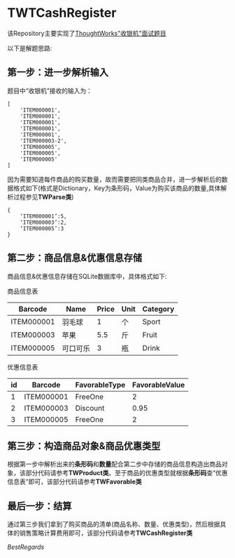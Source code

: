 # TWTCashRegister
该Repository主要实现了[ThoughtWorks"收银机"面试题目](https://jinshuju.net/f/n0ddSe)

以下是解题思路:

## 第一步：进一步解析输入
题目中“收银机”接收的输入为：

    [
        'ITEM000001',
        'ITEM000001',
        'ITEM000001',
        'ITEM000001',
        'ITEM000001',
        'ITEM000003-2',
        'ITEM000005',
        'ITEM000005',
        'ITEM000005'
    ]
因为需要知道每件商品的购买数量，故而需要把同类商品合并，进一步解析后的数据格式如下(格式是Dictionary，Key为条形码，Value为购买该商品的数量,具体解析过程参见**TWParse类**)

    {
    	‘ITEM000001’:5,
    	‘ITEM000003’:2,
    	‘ITEM000005’:3
    }
## 第二步：商品信息&优惠信息存储
商品信息&优惠信息存储在SQLite数据库中，具体格式如下:

商品信息表

|Barcode   |Name|Price|Unit|Category|
|----------|-----|----|----|--------|
|ITEM000001|羽毛球|1   |个   |Sport  |
|ITEM000003|苹果  |5.5 |斤   |Fruit  |
|ITEM000005|可口可乐| 3  |瓶  |Drink  |

优惠信息表

|id|Barcode  |FavorableType|FavorableValue|
|--|----------|-------------|--------------|
|1 |ITEM000001|FreeOne      |2             |
|2 |ITEM000003|Discount     |0.95          |
|3 |ITEM000005|FreeOne      |2             |

## 第三步：构造商品对象&商品优惠类型
根据第一步中解析出来的**条形码**和**数量**配合第二步中存储的商品信息构造出商品对象，该部分代码请参考**TWProduct类**。至于商品的优惠类型就根据**条形码**查“优惠信息表”即可，该部分代码请参考**TWFavorable类**
## 最后一步：结算
通过第三步我们拿到了购买商品的清单(商品名称、数量、优惠类型)，然后根据具体的销售策略计算费用即可，该部分代码请参考**TWCashRegister类**

*BestRegards*

